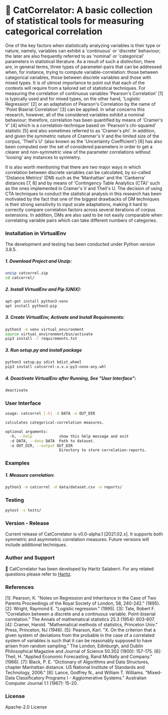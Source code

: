 # :moyai: CatCorrelator: A basic collection of statistical tools for measuring categorical correlation

<p>One of the key factors when statistically analyzing variables is their type or nature, namely, variables can exhibit a 'continuous' or 'discrete' behaviour; the later are also frequently referred to as 'nominal' or 'categorical' parameters in statistical literature. As a result of such a distinction, there are, in general terms, three types of parameter-pairs that can be addressed when, for instance, trying to compute variable-correlation: those between categorical variables, those between discrete variables and those with mixed types. It is of utmost importance to point out that each of the contexts will require from a tailored set of statistical techniques. For measuring the correlation of continuous variables 'Pearson's Correlation' [1] is typically used and for mixed types, on the other hand, 'Logistic Regression' [2] or an adaptation of Pearson's Correlation by the name of 'Point Biserial Correlation' [3] can be applied. In what concerns this research, however, all of the considered variables exhibit a nominal behaviour; therefore, correlation has been quantified by means of 'Cramer's V' [4] which is a correlation-technique based on 'Pearson's chi-squared' statistic [5] and also sometimes referred to as 'Cramer's phi'. In addition, and given the symmetric nature of Crammer's V and the limited size of the corpus, 'Theil's U' (also known as the 'Uncertainty Coefficient') [6] has also been computed over the set of considered parameters in order to get a clearer and non-symmetric view of the parameter correlations without 'loosing' any instances to symmetry.</p>

<p>It is also worth mentioning that there are two major ways in which correlation between discrete variables can be calculated, by so-called 'Distance Metrics' (DM) such as the 'Manhattan' and the 'Canberra' distances [7, 8] and by means of 'Contingency Table Analytics (CTA)' such as the ones implemented in Cramer's V and Theil's U. The decision of using CTA techniques to conduct the statistical analysis in this research has been motivated by the fact that one of the biggest drawbacks of DM techniques is their strong sensitivity to input scale adaptations, making it hard to correctly compare correlation factors across several iterations of corpus extensions. In addition, DMs are also said to be not easily comparable when correlating variable pairs which can take different numbers of categories.</p>

### Installation in VirtualEnv

The development and testing has been conducted under Python version 3.8.5. 

##### 1. Download Project and Unzip:

```bash
unzip catcorrel.zip
cd catcorrel/
```

##### 2. Install VirtualEnv and Pip (UNIX):

```bash
apt-get install python3-venv
apt install python3-pip
```

##### 3. Create VirtualEnv, Activate and Install Requirements:

```bash
python3 -m venv virtual_environment
source virtual_environment/bin/activate
pip3 install -r requirements.txt
```

##### 3. Run setup.py and install package

```bash
python3 setup.py sdist bdist_wheel
pip3 install catcorrel-x.x.x-py3-none-any.whl
```

##### 4. Deactivate VirtualEnv after Running, See "User Interface":

```bash
deactivate
```

### User Interface

```bash
usage: catcorrel [-h] -d DATA -o OUT_DIR

calculates categorical-correlation measures.

optional arguments:
  -h, --help            show this help message and exit
  -d DATA, --data DATA  Path to dataset.
  -o OUT_DIR, --output OUT_DIR
                        Directory to store correlation-reports.
```

### Examples

##### 1. Measure correlation:
```bash
python3 -m catcorrel -d data/dataset.csv -o reports/
```

### Testing
```bash
pytest -s tests/
```

### Version - Release

<p>Current release of CatCorrelator is v0.0-alpha.1 [2021.02.x]. It supports both symmetric and asymmetric correlation measures. Future versions will include additional techniques.</p>

### Author and Support
:moyai: CatCorrelator has been developed by Haritz Salaberri. For any related questions please refer to [Haritz](mailto:hsalaberri@gmail.com).

### References

[1]: Pearson, K. "Notes on Regression and Inheritance in the Case of Two Parents Proceedings of the Royal Society of London, 58, 240-242." (1895).
[2]: Wright, Raymond E. "Logistic regression." (1995).
[3]: Tate, Robert F. "Correlation between a discrete and a continuous variable. Point-biserial correlation." The Annals of mathematical statistics 25.3 (1954): 603-607.
[4]: Cramer, Harold. "Mathematical methods of statistics, Princeton Univ." Press, Princeton, NJ (1946).
[5]: Pearson, Karl. "X. On the criterion that a given system of deviations from the probable in the case of a correlated system of variables is such that it can be reasonably supposed to have arisen from random sampling." The London, Edinburgh, and Dublin Philosophical Magazine and Journal of Science 50.302 (1900): 157-175.
[6]: Theil, H. "Applied Economic Forecasting, Rand McNally and Company." (1966).
[7]: Black, P. E. "Dictionary of Algorithms and Data Structures, chapter Manhattan distance. US National Institute of Standards and Technology, 2006."
[8]: Lance, Godfrey N., and William T. Williams. "Mixed-Data Classificatory Programs I - Agglomerative Systems." Australian Computer Journal 1.1 (1967): 15-20.

### License
Apache-2.0 License
